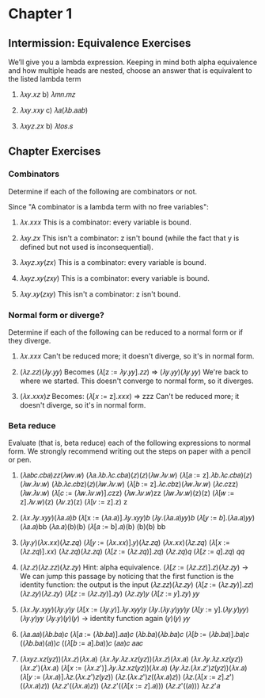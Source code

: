 # Chapter 1
## Intermission: Equivalence Exercises
We’ll give you a lambda expression. Keeping in mind both alpha equivalence and how multiple heads are nested, choose an answer that is equivalent to the listed lambda term

1. 𝜆𝑥𝑦.𝑥𝑧
  b) 𝜆𝑚𝑛.𝑚𝑧

2. 𝜆𝑥𝑦.𝑥𝑥𝑦
  c) 𝜆𝑎(𝜆𝑏.𝑎𝑎𝑏)

3. 𝜆𝑥𝑦𝑧.𝑧𝑥
  b) 𝜆𝑡𝑜𝑠.𝑠

## Chapter Exercises
### Combinators
Determine if each of the following are combinators or not.

Since "A combinator is a lambda term with no free variables":

1. 𝜆𝑥.𝑥𝑥𝑥
This is a combinator: every variable is bound.

2. 𝜆𝑥𝑦.𝑧𝑥
This isn't a combinator: z isn't bound (while the fact that y is defined but not used is inconsequential).

3. 𝜆𝑥𝑦𝑧.𝑥𝑦(𝑧𝑥)
This is a combinator: every variable is bound.

4. 𝜆𝑥𝑦𝑧.𝑥𝑦(𝑧𝑥𝑦)
This is a combinator: every variable is bound.

5. 𝜆𝑥𝑦.𝑥𝑦(𝑧𝑥𝑦)
This isn't a combinator: z isn't bound.

### Normal form or diverge?
Determine if each of the following can be reduced to a normal form or if they diverge.

1. 𝜆𝑥.𝑥𝑥𝑥
Can't be reduced more; it doesn't diverge, so it's in normal form.

2. (𝜆𝑧.𝑧𝑧)(𝜆𝑦.𝑦𝑦)
Becomes (𝜆[z := 𝜆𝑦.𝑦𝑦].𝑧𝑧) => (𝜆𝑦.𝑦𝑦)(𝜆𝑦.𝑦𝑦)
We're back to where we started. This doesn't converge to normal form, so it diverges.

3. (𝜆𝑥.𝑥𝑥𝑥)𝑧
Becomes: (𝜆[𝑥 := z].𝑥𝑥𝑥) => zzz
Can't be reduced more; it doesn't diverge, so it's in normal form.

### Beta reduce
Evaluate (that is, beta reduce) each of the following expressions to normal form. We strongly recommend writing out the steps on paper with a pencil or pen.

1. (𝜆𝑎𝑏𝑐.𝑐𝑏𝑎)𝑧𝑧(𝜆𝑤𝑣.𝑤)
(𝜆𝑎.𝜆𝑏.𝜆𝑐.𝑐𝑏𝑎)(𝑧)(𝑧)(𝜆𝑤.𝜆𝑣.𝑤)
(𝜆[𝑎 := z].𝜆𝑏.𝜆𝑐.𝑐𝑏𝑎)(𝑧)(𝜆𝑤.𝜆𝑣.𝑤)
(𝜆𝑏.𝜆𝑐.𝑐𝑏z)(𝑧)(𝜆𝑤.𝜆𝑣.𝑤)
(𝜆[𝑏 := z].𝜆𝑐.𝑐𝑏z)(𝜆𝑤.𝜆𝑣.𝑤)
(𝜆𝑐.𝑐zz)(𝜆𝑤.𝜆𝑣.𝑤)
(𝜆[𝑐 := (𝜆𝑤.𝜆𝑣.𝑤)].𝑐zz)
(𝜆𝑤.𝜆𝑣.𝑤)zz
(𝜆𝑤.𝜆𝑣.𝑤)(z)(z)
(𝜆[𝑤 := z].𝜆𝑣.𝑤)(z)
(𝜆𝑣.z)(z)
(𝜆[𝑣 := z].z)
z

2. (𝜆𝑥.𝜆𝑦.𝑥𝑦𝑦)(𝜆𝑎.𝑎)𝑏
(𝜆[x := (𝜆𝑎.𝑎)].𝜆𝑦.𝑥𝑦𝑦)𝑏
(𝜆𝑦.(𝜆𝑎.𝑎)𝑦𝑦)𝑏
(𝜆[𝑦 := 𝑏].(𝜆𝑎.𝑎)𝑦𝑦)
(𝜆𝑎.𝑎)bb
(𝜆𝑎.𝑎)(b)(b)
(𝜆[𝑎 := b].𝑎)(b)
(b)(b)
bb

3. (𝜆𝑦.𝑦)(𝜆𝑥.𝑥𝑥)(𝜆𝑧.𝑧𝑞)
(𝜆[𝑦 := (𝜆𝑥.𝑥𝑥)].𝑦)(𝜆𝑧.𝑧𝑞)
(𝜆𝑥.𝑥𝑥)(𝜆𝑧.𝑧𝑞)
(𝜆[𝑥 := (𝜆𝑧.𝑧𝑞)].𝑥𝑥)
(𝜆𝑧.𝑧𝑞)(𝜆𝑧.𝑧𝑞)
(𝜆[𝑧 := (𝜆𝑧.𝑧𝑞)].𝑧𝑞)
(𝜆𝑧.𝑧𝑞)𝑞
(𝜆[𝑧 := 𝑞].𝑧𝑞)
𝑞𝑞

4. (𝜆𝑧.𝑧)(𝜆𝑧.𝑧𝑧)(𝜆𝑧.𝑧𝑦) Hint: alpha equivalence.
(𝜆[𝑧 := (𝜆𝑧.𝑧𝑧)].𝑧)(𝜆𝑧.𝑧𝑦) -> We can jump this passage by noticing that the first function is the identity function: the output is the input
(𝜆𝑧.𝑧𝑧)(𝜆𝑧.𝑧𝑦)
(𝜆[𝑧 := (𝜆𝑧.𝑧𝑦)].𝑧𝑧)
(𝜆𝑧.𝑧𝑦)(𝜆𝑧.𝑧𝑦)
(𝜆[𝑧 := (𝜆𝑧.𝑧𝑦)].𝑧𝑦)
(𝜆𝑧.𝑧𝑦)𝑦
(𝜆[𝑧 := 𝑦].𝑧𝑦)
𝑦𝑦

5. (𝜆𝑥.𝜆𝑦.𝑥𝑦𝑦)(𝜆𝑦.𝑦)𝑦
(𝜆[𝑥 := (𝜆𝑦.𝑦)].𝜆𝑦.𝑥𝑦𝑦)𝑦
(𝜆𝑦.(𝜆𝑦.𝑦)𝑦𝑦)𝑦
(𝜆[𝑦 := y].(𝜆𝑦.𝑦)𝑦𝑦)
(𝜆𝑦.𝑦)𝑦𝑦
(𝜆𝑦.𝑦)(𝑦)(𝑦) -> identity function again
(𝑦)(𝑦)
𝑦𝑦

6. (𝜆𝑎.𝑎𝑎)(𝜆𝑏.𝑏𝑎)𝑐
(𝜆[𝑎 := (𝜆𝑏.𝑏𝑎)].𝑎𝑎)𝑐
(𝜆𝑏.𝑏𝑎)(𝜆𝑏.𝑏𝑎)𝑐
(𝜆[𝑏 := (𝜆𝑏.𝑏𝑎)].𝑏𝑎)𝑐
((𝜆𝑏.𝑏𝑎)(𝑎))𝑐
((𝜆[𝑏 := 𝑎].𝑏𝑎))𝑐
(𝑎𝑎)𝑐
𝑎𝑎𝑐

7. (𝜆𝑥𝑦𝑧.𝑥𝑧(𝑦𝑧))(𝜆𝑥.𝑧)(𝜆𝑥.𝑎)
(𝜆𝑥.𝜆𝑦.𝜆𝑧.𝑥𝑧(𝑦𝑧))(𝜆𝑥.𝑧)(𝜆𝑥.𝑎)
(𝜆𝑥.𝜆𝑦.𝜆𝑧.𝑥𝑧(𝑦𝑧))(𝜆𝑥.𝑧')(𝜆𝑥.𝑎)
(𝜆[𝑥 := (𝜆𝑥.𝑧')].𝜆𝑦.𝜆𝑧.𝑥𝑧(𝑦𝑧))(𝜆𝑥.𝑎)
(𝜆𝑦.𝜆𝑧.(𝜆𝑥.𝑧')𝑧(𝑦𝑧))(𝜆𝑥.𝑎)
(𝜆[𝑦 := (𝜆𝑥.𝑎)].𝜆𝑧.(𝜆𝑥.𝑧')𝑧(𝑦𝑧))
(𝜆𝑧.(𝜆𝑥.𝑧')𝑧((𝜆𝑥.𝑎)𝑧))
(𝜆𝑧.(𝜆[𝑥 := 𝑧].𝑧')((𝜆𝑥.𝑎)𝑧))
(𝜆𝑧.𝑧'((𝜆𝑥.𝑎)𝑧))
(𝜆𝑧.𝑧'((𝜆[𝑥 := 𝑧].𝑎)))
(𝜆𝑧.𝑧'((𝑎)))
𝜆𝑧.𝑧'𝑎